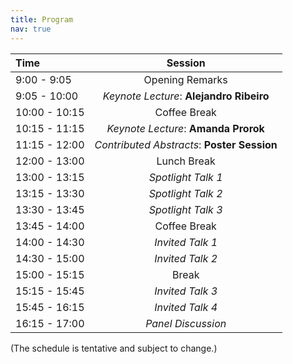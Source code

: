 ```yaml
---
title: Program
nav: true
---
```



| Time | Session |
| :------------------------------------ | :------------------------------------------------: |
| 9:00 - 9:05 | Opening Remarks |
| 9:05 - 10:00 | *Keynote Lecture*: **Alejandro Ribeiro** |
| 10:00 - 10:15 | Coffee Break |
| 10:15 - 11:15 | *Keynote Lecture*: **Amanda Prorok** |
| 11:15 - 12:00 | *Contributed Abstracts*: **Poster Session** |
| 12:00 - 13:00 | Lunch Break |
| 13:00 - 13:15 | *Spotlight Talk 1* |
| 13:15 - 13:30 | *Spotlight Talk 2* |
| 13:30 - 13:45 | *Spotlight Talk 3* |
| 13:45 - 14:00 | Coffee Break |
| 14:00 - 14:30 | *Invited Talk 1* |
| 14:30 - 15:00 | *Invited Talk 2* |
| 15:00 - 15:15 | Break |
| 15:15 - 15:45 | *Invited Talk 3* |
| 15:45 - 16:15 | *Invited Talk 4* |
| 16:15 - 17:00 | *Panel Discussion* |

(The schedule is tentative and subject to change.)